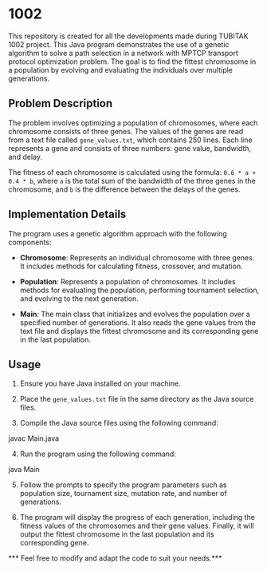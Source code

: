 # 1002
This repository is created for all the developments made during TUBITAK 1002 project.
This Java program demonstrates the use of a genetic algorithm to solve a path selection in a network with MPTCP transport protocol optimization problem. The goal is to find the fittest chromosome in a population by evolving and evaluating the individuals over multiple generations.

## Problem Description

The problem involves optimizing a population of chromosomes, where each chromosome consists of three genes. The values of the genes are read from a text file called `gene_values.txt`, which contains 250 lines. Each line represents a gene and consists of three numbers: gene value, bandwidth, and delay.

The fitness of each chromosome is calculated using the formula: `0.6 * a + 0.4 * b`, where `a` is the total sum of the bandwidth of the three genes in the chromosome, and `b` is the difference between the delays of the genes.


## Implementation Details

The program uses a genetic algorithm approach with the following components:

- **Chromosome**: Represents an individual chromosome with three genes. It includes methods for calculating fitness, crossover, and mutation.

- **Population**: Represents a population of chromosomes. It includes methods for evaluating the population, performing tournament selection, and evolving to the next generation.

- **Main**: The main class that initializes and evolves the population over a specified number of generations. It also reads the gene values from the text file and displays the fittest chromosome and its corresponding gene in the last population.

## Usage

1. Ensure you have Java installed on your machine.

2. Place the `gene_values.txt` file in the same directory as the Java source files.

3. Compile the Java source files using the following command:

javac Main.java

4. Run the program using the following command:

java Main


5. Follow the prompts to specify the program parameters such as population size, tournament size, mutation rate, and number of generations.

6. The program will display the progress of each generation, including the fitness values of the chromosomes and their gene values. Finally, it will output the fittest chromosome in the last population and its corresponding gene.



*** Feel free to modify and adapt the code to suit your needs.***
